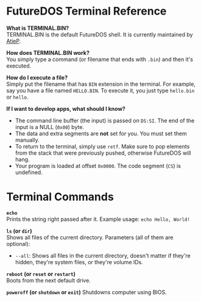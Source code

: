 FutureDOS Terminal Reference
====

**What is TERMINAL.BIN?**  
TERMINAL.BIN is the default FutureDOS shell. It is currently maintained by [AtieP](https://github.com/AtieP).

**How does TERMINAL.BIN work?**  
You simply type a command (or filename that ends with `.bin`) and then it's executed.  

**How do I execute a file?**  
Simply put the filename that has `BIN` extension in the terminal. For example, say you have a file named `HELLO.BIN`. To execute it, you just type `hello.bin` or `hello`.

**If I want to develop apps, what should I know?**  
  - The command line buffer (the input) is passed on `DS:SI`. The end of the input is a NULL (`0x00`) byte.
  - The data and extra segments are **not** set for you. You must set them manually.
  - To return to the terminal, simply use `retf`. Make sure to pop elements from the stack that were previously pushed, otherwise FutureDOS will hang.
  - Your program is loaded at offset `0x0000`. The code segment (`CS`) is undefined.

Terminal Commands
====

**`echo`**  
Prints the string right passed after it. Example usage: `echo Hello, World!`

**`ls` (or `dir`)**  
Shows all files of the current directory. Parameters (all of them are optional):  
  - `--all`: Shows all files in the current directory, doesn't matter if they're hidden, they're system files, or they're volume IDs.

**`reboot` (or `reset` or `restart`)**  
Boots from the next default drive.

**`poweroff` (or `shutdown` or `exit`)**
Shutdowns computer using BIOS.